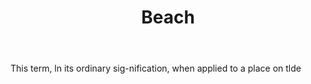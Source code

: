 ---
title: Beach
permalink: "/definitions/beach.html"
body: This term, ln its ordinary sig-nification, when applied to a place on tlde
published_at: '2018-07-07'
layout: post
---